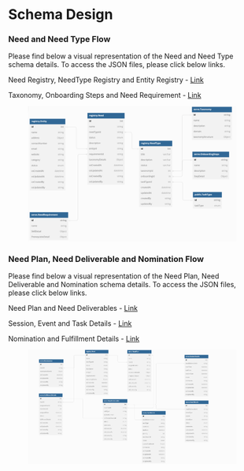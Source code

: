 # Schema Design

### Need and Need Type Flow

Please find below a visual representation of the Need and Need Type schema details. To access the JSON files, please click below links.&#x20;

Need Registry, NeedType Registry and Entity Registry - [Link](https://github.com/Sunbird-Serve/sunbird-serve-need/tree/main/schemas/registry)

Taxonomy, Onboarding Steps and Need Requirement - [Link](https://github.com/Sunbird-Serve/sunbird-serve-need/tree/main/schemas/serve)

<figure><img src="../../.gitbook/assets/needschema (1).png" alt=""><figcaption></figcaption></figure>

### Need Plan, Need Deliverable and Nomination Flow

Please find below a visual representation of the Need Plan, Need Deliverable and Nomination schema details. To access the JSON files, please click below links.

Need Plan and Need Deliverables - [Link](https://github.com/Sunbird-Serve/sunbird-serve-need/tree/main/schemas/serve)

Session, Event and Task Details - [Link](https://github.com/Sunbird-Serve/sunbird-serve-need/tree/main/schemas/serve)

Nomination and Fulfillment Details - [Link](https://github.com/Sunbird-Serve/sunbird-serve-fulfill/tree/main/schema/serve)

<figure><img src="../../.gitbook/assets/np_nd.png" alt=""><figcaption></figcaption></figure>
